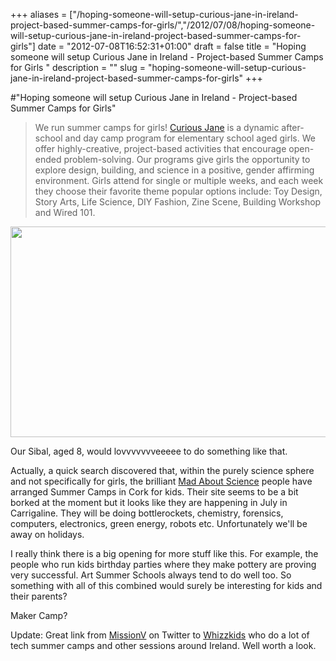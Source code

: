 +++
aliases = ["/hoping-someone-will-setup-curious-jane-in-ireland-project-based-summer-camps-for-girls/","/2012/07/08/hoping-someone-will-setup-curious-jane-in-ireland-project-based-summer-camps-for-girls"]
date = "2012-07-08T16:52:31+01:00"
draft = false
title = "Hoping someone will setup Curious Jane in Ireland - Project-based Summer Camps for Girls "
description = ""
slug = "hoping-someone-will-setup-curious-jane-in-ireland-project-based-summer-camps-for-girls"
+++

#"Hoping someone will setup Curious Jane in Ireland - Project-based Summer Camps for Girls"

<blockquote>We run summer camps for girls! <a href="http://www.curiousjanecamp.com/">Curious Jane</a> is a dynamic after-school and day camp program for elementary school aged girls. We offer highly-creative, project-based activities that encourage open-ended problem-solving. Our programs give girls the opportunity to explore design, building, and science in a positive, gender affirming environment. Girls attend for single or multiple weeks, and each week they choose their favorite theme popular options include: Toy Design, Story Arts, Life Science, DIY Fashion, Zine Scene, Building Workshop and Wired 101.</blockquote>
<a href="https://d2j17b10ywb1i7.cloudfront.net/wp-content/uploads/2012/07/dna.png"><img class="size-full wp-image-786 aligncenter" title="dna" src="https://d2j17b10ywb1i7.cloudfront.net/wp-content/uploads/2012/07/dna.png" alt="" width="564" height="337" /></a>

Our Sibal, aged 8, would lovvvvvvveeeee to do something like that.

Actually, a quick search discovered that, within the purely science sphere and not specifically for girls, the brilliant <a href="http://madaboutscience.net/">Mad About Science</a> people have arranged Summer Camps in Cork for kids. Their site seems to be a bit borked at the moment but it looks like they are happening in July in Carrigaline. They will be doing bottlerockets, chemistry, forensics, computers, electronics, green energy, robots etc. Unfortunately we'll be away on holidays.

I really think there is a big opening for more stuff like this. For example, the people who run kids birthday parties where they make pottery are proving very successful. Art Summer Schools always tend to do well too. So something with all of this combined would surely be interesting for kids and their parents?

Maker Camp?

Update: Great link from <a href="https://twitter.com/MissionVHQ">MissionV</a> on Twitter to <a href="http://www.whizzkids.ie/">Whizzkids</a> who do a lot of tech summer camps and other sessions around Ireland. Well worth a look.
